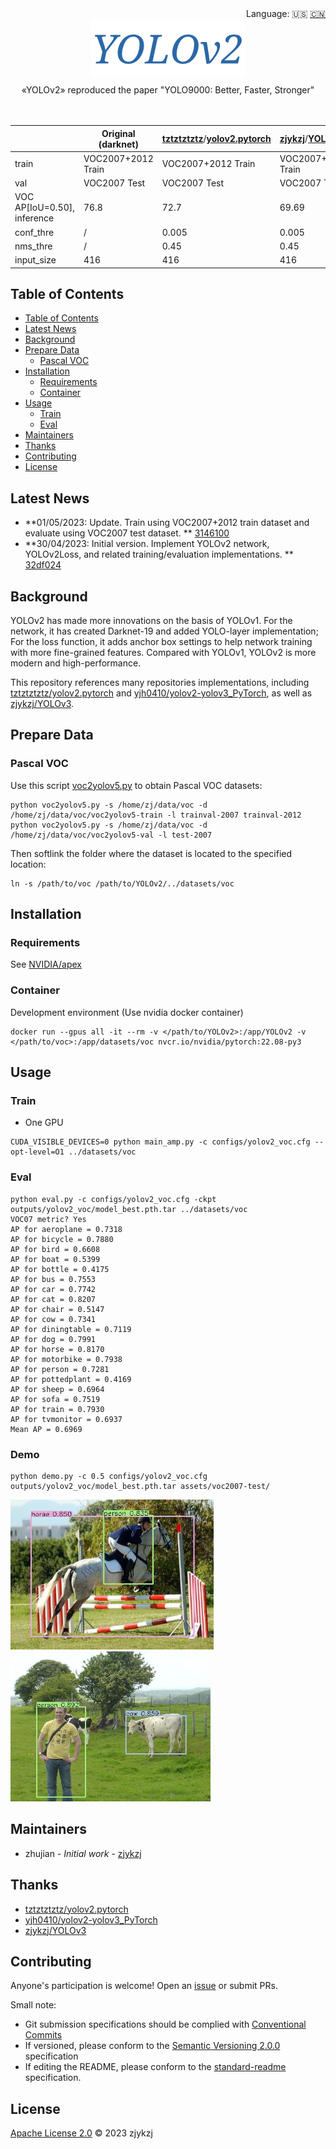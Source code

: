 <div align="right">
  Language:
    🇺🇸
  <a title="Chinese" href="./README.zh-CN.md">🇨🇳</a>
</div>

<div align="center"><a title="" href="https://github.com/zjykzj/YOLOv2"><img align="center" src="./imgs/YOLOv2.png" alt=""></a></div>

<p align="center">
  «YOLOv2» reproduced the paper "YOLO9000: Better, Faster, Stronger"
<br>
<br>
  <a href="https://github.com/RichardLitt/standard-readme"><img src="https://img.shields.io/badge/standard--readme-OK-green.svg?style=flat-square" alt=""></a>
  <a href="https://conventionalcommits.org"><img src="https://img.shields.io/badge/Conventional%20Commits-1.0.0-yellow.svg" alt=""></a>
  <a href="http://commitizen.github.io/cz-cli/"><img src="https://img.shields.io/badge/commitizen-friendly-brightgreen.svg" alt=""></a>
</p>

<!-- <style type="text/css">
.tg  {border-collapse:collapse;border-spacing:0;}
.tg td{border-color:black;border-style:solid;border-width:1px;font-family:Arial, sans-serif;font-size:14px;
  overflow:hidden;padding:10px 5px;word-break:normal;}
.tg th{border-color:black;border-style:solid;border-width:1px;font-family:Arial, sans-serif;font-size:14px;
  font-weight:normal;overflow:hidden;padding:10px 5px;word-break:normal;}
.tg .tg-c3ow{border-color:inherit;text-align:center;vertical-align:top}
.tg .tg-7btt{border-color:inherit;font-weight:bold;text-align:center;vertical-align:top}
</style> -->
<table class="tg">
<thead>
  <tr>
    <th class="tg-c3ow"></th>
    <th class="tg-7btt"><span style="font-style:normal">Original (darknet)</span></th>
    <th class="tg-7btt"><a href="https://github.com/tztztztztz" target="_blank" rel="noopener noreferrer"><span style="text-decoration:none">tztztztztz</span></a><span style="font-weight:400">/</span><a href="https://github.com/tztztztztz/yolov2.pytorch" target="_blank" rel="noopener noreferrer">yolov2.pytorch</a></th>
    <th class="tg-7btt"><a href="https://github.com/zjykzj" target="_blank" rel="noopener noreferrer"><span style="text-decoration:none">zjykzj</span></a><span style="font-weight:400">/</span><a href="https://github.com/zjykzj/YOLOv2" target="_blank" rel="noopener noreferrer">YOLOv2</a>(This)</th>
  </tr>
</thead>
<tbody>
  <tr>
    <td class="tg-7btt">train</td>
    <td class="tg-c3ow">VOC2007+2012 Train</td>
    <td class="tg-c3ow">VOC2007+2012 Train</td>
    <td class="tg-c3ow">VOC2007+2012 Train</td>
  </tr>
  <tr>
    <td class="tg-7btt">val</td>
    <td class="tg-c3ow">VOC2007 Test </td>
    <td class="tg-c3ow">VOC2007 Test </td>
    <td class="tg-c3ow">VOC2007 Test </td>
  </tr>
  <tr>
    <td class="tg-7btt">VOC AP[IoU=0.50], inference</td>
    <td class="tg-c3ow"><span style="font-weight:400;font-style:normal">76.8</span></td>
    <td class="tg-c3ow"><span style="font-weight:400;font-style:normal">72.7</span></td>
    <td class="tg-c3ow">69.69</td>
  </tr>
  <tr>
    <td class="tg-7btt">conf_thre</td>
    <td class="tg-c3ow">/</td>
    <td class="tg-c3ow">0.005</td>
    <td class="tg-c3ow">0.005</td>
  </tr>
  <tr>
    <td class="tg-7btt">nms_thre</td>
    <td class="tg-c3ow">/</td>
    <td class="tg-c3ow">0.45</td>
    <td class="tg-c3ow">0.45</td>
  </tr>
  <tr>
    <td class="tg-7btt">input_size</td>
    <td class="tg-c3ow">416</td>
    <td class="tg-c3ow">416</td>
    <td class="tg-c3ow">416</td>
  </tr>
</tbody>
</table>

## Table of Contents

- [Table of Contents](#table-of-contents)
- [Latest News](#latest-news)
- [Background](#background)
- [Prepare Data](#prepare-data)
    - [Pascal VOC](#pascal-voc)
- [Installation](#installation)
    - [Requirements](#requirements)
    - [Container](#container)
- [Usage](#usage)
    - [Train](#train)
    - [Eval](#eval)
- [Maintainers](#maintainers)
- [Thanks](#thanks)
- [Contributing](#contributing)
- [License](#license)

## Latest News

* **01/05/2023: Update. Train using VOC2007+2012 train dataset and evaluate using VOC2007 test dataset.
  ** [3146100](https://github.com/zjykzj/YOLOv2/tree/314610053a741280e0c2e205c264ce4637f3bdd8)
* **30/04/2023: Initial version. Implement YOLOv2 network, YOLOv2Loss, and related training/evaluation implementations.
  ** [32df024](https://github.com/zjykzj/YOLOv2/tree/32df02449d611e41348f5365d1c990f27f6ee4ed)

## Background

YOLOv2 has made more innovations on the basis of YOLOv1. For the network, it has created Darknet-19 and added YOLO-layer
implementation; For the loss function, it adds anchor box settings to help network training with more fine-grained
features. Compared with YOLOv1, YOLOv2 is more modern and high-performance.

This repository references many repositories implementations,
including [tztztztztz/yolov2.pytorch](https://github.com/tztztztztz/yolov2.pytorch)
and [yjh0410/yolov2-yolov3_PyTorch](https://github.com/yjh0410/yolov2-yolov3_PyTorch), as well
as [zjykzj/YOLOv3](https://github.com/zjykzj/YOLOv3).

## Prepare Data

### Pascal VOC

Use this script [voc2yolov5.py](https://github.com/zjykzj/vocdev/blob/master/py/voc2yolov5.py) to obtain Pascal VOC
datasets:

```shell
python voc2yolov5.py -s /home/zj/data/voc -d /home/zj/data/voc/voc2yolov5-train -l trainval-2007 trainval-2012
python voc2yolov5.py -s /home/zj/data/voc -d /home/zj/data/voc/voc2yolov5-val -l test-2007
```

Then softlink the folder where the dataset is located to the specified location:

```shell
ln -s /path/to/voc /path/to/YOLOv2/../datasets/voc
```

## Installation

### Requirements

See [NVIDIA/apex](https://github.com/NVIDIA/apex)

### Container

Development environment (Use nvidia docker container)

```shell
docker run --gpus all -it --rm -v </path/to/YOLOv2>:/app/YOLOv2 -v </path/to/voc>:/app/datasets/voc nvcr.io/nvidia/pytorch:22.08-py3
```

## Usage

### Train

* One GPU

```shell
CUDA_VISIBLE_DEVICES=0 python main_amp.py -c configs/yolov2_voc.cfg --opt-level=O1 ../datasets/voc
```

### Eval

```shell
python eval.py -c configs/yolov2_voc.cfg -ckpt outputs/yolov2_voc/model_best.pth.tar ../datasets/voc
VOC07 metric? Yes
AP for aeroplane = 0.7318
AP for bicycle = 0.7880
AP for bird = 0.6608
AP for boat = 0.5399
AP for bottle = 0.4175
AP for bus = 0.7553
AP for car = 0.7742
AP for cat = 0.8207
AP for chair = 0.5147
AP for cow = 0.7341
AP for diningtable = 0.7119
AP for dog = 0.7991
AP for horse = 0.8170
AP for motorbike = 0.7938
AP for person = 0.7281
AP for pottedplant = 0.4169
AP for sheep = 0.6964
AP for sofa = 0.7519
AP for train = 0.7930
AP for tvmonitor = 0.6937
Mean AP = 0.6969
```

### Demo

```shell
python demo.py -c 0.5 configs/yolov2_voc.cfg outputs/yolov2_voc/model_best.pth.tar assets/voc2007-test/
```

<p align="left"><img src="results/voc/000237.jpg" height="240"\>  <img src="results/voc/000386.jpg" height="240"\></p>

## Maintainers

* zhujian - *Initial work* - [zjykzj](https://github.com/zjykzj)

## Thanks

* [tztztztztz/yolov2.pytorch](https://github.com/tztztztztz/yolov2.pytorch)
* [yjh0410/yolov2-yolov3_PyTorch](https://github.com/yjh0410/yolov2-yolov3_PyTorch)
* [zjykzj/YOLOv3](https://github.com/zjykzj/YOLOv3)

## Contributing

Anyone's participation is welcome! Open an [issue](https://github.com/zjykzj/YOLOv2/issues) or submit PRs.

Small note:

* Git submission specifications should be complied
  with [Conventional Commits](https://www.conventionalcommits.org/en/v1.0.0-beta.4/)
* If versioned, please conform to the [Semantic Versioning 2.0.0](https://semver.org) specification
* If editing the README, please conform to the [standard-readme](https://github.com/RichardLitt/standard-readme)
  specification.

## License

[Apache License 2.0](LICENSE) © 2023 zjykzj